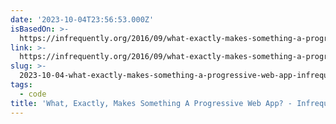 ```yaml
---
date: '2023-10-04T23:56:53.000Z'
isBasedOn: >-
  https://infrequently.org/2016/09/what-exactly-makes-something-a-progressive-web-app/
link: >-
  https://infrequently.org/2016/09/what-exactly-makes-something-a-progressive-web-app/
slug: >-
  2023-10-04-what-exactly-makes-something-a-progressive-web-app-infrequently-noted
tags:
  - code
title: 'What, Exactly, Makes Something A Progressive Web App? - Infrequently Noted'
---
```


